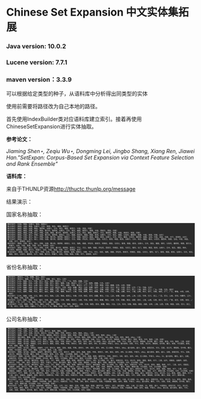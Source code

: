 # Chinese Set Expansion 中文实体集拓展

### Java version: 10.0.2

### Lucene version: 7.7.1

### maven version：3.3.9

可以根据给定类型的种子，从语料库中分析得出同类型的实体

使用前需要将路径改为自己本地的路径。

首先使用IndexBuilder类对应语料库建立索引。接着再使用ChineseSetExpansion进行实体抽取。

**参考论文：**

*Jiaming Shen⋆, Zeqiu Wu⋆, Dongming Lei, Jingbo Shang, Xiang Ren, Jiawei Han."SetExpan: Corpus-Based Set Expansion via Context Feature Selection and Rank Ensemble"*

**语料库：**

来自于THUNLP资源<http://thuctc.thunlp.org/message>

结果演示：

国家名称抽取：

![avatar](https://github.com/PengWei98/ChineseSetExpansion/blob/master/pic/country.png)

省份名称抽取：

![avatar](https://github.com/PengWei98/ChineseSetExpansion/blob/master/pic/province.png)

公司名称抽取：

![avatar](https://github.com/PengWei98/ChineseSetExpansion/blob/master/pic/company.png)



